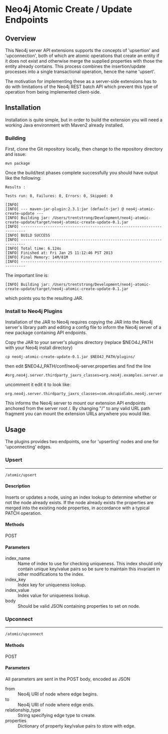 # Neo4j Atomic Create / Update Endpoints

## Overview

This Neo4j server API extensions supports the concepts of 'upsertion' and 'upconnection', both of which are atomic
operations that create an entity if it does not exist and otherwise merge the supplied properties with those the entity
already contains.  This process combines the insertion/update processes into a single transactional operation,
hence the name 'upsert'.

The motivation for implementing these as a server-side extensions has to do with limitations of the Neo4j REST batch API
which prevent this type of operation from being implemented client-side.

## Installation

Installation is quite simple, but in order to build the extension you will need a working Java environment with Maven2
already installed.

### Building

First, clone the Git repository locally, then change to the repository directory and issue:

```
mvn package
```

Once the build/test phases complete successfully you should have output like the following:

```
Results :

Tests run: 8, Failures: 0, Errors: 0, Skipped: 0

[INFO]
[INFO] --- maven-jar-plugin:2.3.1:jar (default-jar) @ neo4j-atomic-create-update ---
[INFO] Building jar: /Users/trentstrong/Development/neo4j-atomic-create-update/target/neo4j-atomic-create-update-0.1.jar
[INFO] ------------------------------------------------------------------------
[INFO] BUILD SUCCESS
[INFO] ------------------------------------------------------------------------
[INFO] Total time: 6.124s
[INFO] Finished at: Fri Jan 25 11:12:46 PST 2013
[INFO] Final Memory: 14M/81M
[INFO] ------------------------------------------------------------------------
```

The important line is:

```
[INFO] Building jar: /Users/trentstrong/Development/neo4j-atomic-create-update/target/neo4j-atomic-create-update-0.1.jar
```

which points you to the resulting JAR.

### Install to Neo4j Plugins

Installation of the JAR to Neo4j requires copying the JAR into the Neo4j server's library path and editing a config file
to inform the Neo4j server of a new package containing API endpoints.

Copy the JAR to your server's plugins directory (replace $NEO4J_PATH with your Neo4j install directory)

```
cp neo4j-atomic-create-update-0.1.jar $NEO4J_PATH/plugins/
```

then edit $NEO4J_PATH/conf/neo4j-server.properties and find the line

```
#org.neo4j.server.thirdparty_jaxrs_classes=org.neo4j.examples.server.unmanaged=/examples/unmanaged
```

uncomment it edit it to look like:

```
org.neo4j.server.thirdparty_jaxrs_classes=com.okcupidlabs.neo4j.server.plugins=/atomic
```

This informs the Neo4j server to mount our extension API endpoints anchored from the server root /.  By changing "/" to
any valid URL path fragment you can mount the extension URLs anywhere you would like.

## Usage

The plugins provides two endpoints, one for 'upserting' nodes and one for 'upconnecting' edges.

### Upsert
- - -

`/atomic/upsert`

#### Description

Inserts or updates a node, using an index lookup to determine whether or not the node already exists.  If
the node already exists the properties are merged into the existing node properties, in accordance with a typical PATCH
operation.

#### Methods

POST

#### Parameters
<dl>
  <dt>index_name
  <dd>Name of index to use for checking uniqueness.  This index should only contain unique key/value pairs so be sure
  to maintain this invariant in other modifications to the index.

  <dt>index_key
  <dd>Index key for uniqueness lookup.

  <dt>index_value
  <dd>Index value for uniqueness lookup.

  <dt>body
  <dd>Should be valid JSON containing properties to set on node.
</dl>

### Upconnect
- - -

`/atomic/upconnect`

#### Methods

POST

#### Parameters

All parameters are sent in the POST body, encoded as JSON

<dl>
  <dt>from
  <dd>Neo4j URI of node where edge begins.

  <dt>to
  <dd>Neo4j URI of node where edge ends.


  <dt>relationship_type
  <dd>String specifying edge type to create.

  <dt>properties
  <dd>Dictionary of property key/value pairs to store with edge.

</dl>
